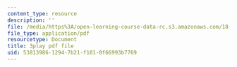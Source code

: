 ```yaml
---
content_type: resource
description: ''
file: /media/https%3A/open-learning-course-data-rc.s3.amazonaws.com/18-03-differential-equations-spring-2010/5381398612947b21f1010f66993b7769_SioXozu-Loo.pdf
file_type: application/pdf
resourcetype: Document
title: 3play pdf file
uid: 53813986-1294-7b21-f101-0f66993b7769
---
```

